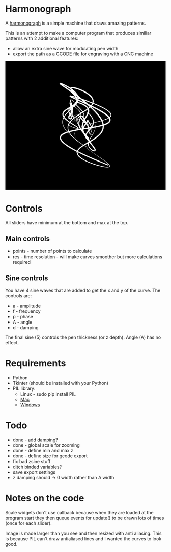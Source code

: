 # Harmonograph

A [harmonograph](http://en.wikipedia.org/wiki/Harmonograph) is a simple machine that draws amazing patterns. 

This is an attempt to make a computer program that produces similiar patterns with 2 additional features:

* allow an extra sine wave for modulating pen width
* export the path as a GCODE file for engraving with a CNC machine

![sine](sine.png)

# Controls

All sliders have minimum at the bottom and max at the top.

## Main controls

* points - number of points to calculate
* res - time resolution - will make curves smoother but more calculations required

## Sine controls

You have 4 sine waves that are added to get the x and y of the curve. The
controls are:

* a - amplitude
* f - frequency
* p - phase
* A - angle
* d - damping

The final sine (5) controls the pen thickness (or z depth). Angle (A) has no
effect.

# Requirements

* Python
* Tkinter (should be installed with your Python)
* PIL library:
    * Linux - sudo pip install PIL
    * [Mac](http://stackoverflow.com/questions/9070074/how-to-install-pil-on-mac-os-x-10-7-2-lion)
    * [Windows](http://stackoverflow.com/a/4579917)

# Todo

* done - add damping?
* done - global scale for zooming
* done - define min and max z
* done - define size for gcode export
* fix bad zsine stuff
* ditch binded variables?
* save export settings
* z damping should -> 0 width rather than A width

# Notes on the code

Scale widgets don't use callback because when they are loaded at the program
start they then queue events for update() to be drawn lots of times (once for
each slider).

Image is made larger than you see and then resized with anti aliasing. This is
because PIL can't draw antialiased lines and I wanted the curves to look good.
